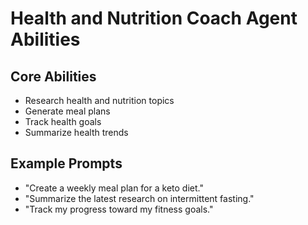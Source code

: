 # Health and Nutrition Coach Agent Abilities

## Core Abilities
- Research health and nutrition topics
- Generate meal plans
- Track health goals
- Summarize health trends

## Example Prompts
- "Create a weekly meal plan for a keto diet."
- "Summarize the latest research on intermittent fasting."
- "Track my progress toward my fitness goals."
